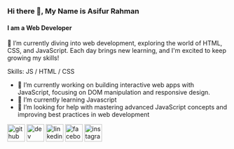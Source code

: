 ### Hi there 👋, My Name is Asifur Rahman
#### I am a Web Developer
🌱 I’m currently diving into web development, exploring the world of HTML, CSS, and JavaScript. Each day brings new learning, and I'm excited to keep growing my skills!

Skills: JS / HTML / CSS

- 🔭 I’m currently working on building interactive web apps with JavaScript, focusing on DOM manipulation and responsive design. 
- 🌱 I’m currently learning Javascript 
- 🤔 I’m looking for help with mastering advanced JavaScript concepts and improving best practices in web development 

[<img src='https://cdn.jsdelivr.net/npm/simple-icons@3.0.1/icons/github.svg' alt='github' height='40'>](https://github.com/https://github.com/AsifurRahman10)  [<img src='https://cdn.jsdelivr.net/npm/simple-icons@3.0.1/icons/dev-dot-to.svg' alt='dev' height='40'>](https://dev.to/https://dev.to/asifur_rahman_10)  [<img src='https://cdn.jsdelivr.net/npm/simple-icons@3.0.1/icons/linkedin.svg' alt='linkedin' height='40'>](https://www.linkedin.com/in/https://www.linkedin.com/in/asifur-rahman-99868522b//)  [<img src='https://cdn.jsdelivr.net/npm/simple-icons@3.0.1/icons/facebook.svg' alt='facebook' height='40'>](https://www.facebook.com/https://www.facebook.com/asif.shomik/)  [<img src='https://cdn.jsdelivr.net/npm/simple-icons@3.0.1/icons/instagram.svg' alt='instagram' height='40'>](https://www.instagram.com/https://www.instagram.com/asifshomik//)  

